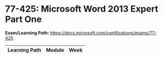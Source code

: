 # 77-425: Microsoft Word 2013 Expert Part One

**Exam/Learning Path:** https://docs.microsoft.com/certifications/exams/77-425

| **Learning Path** | **Module** | **Week** |
|-|-|-|
